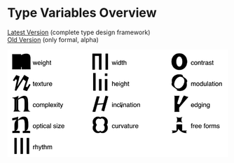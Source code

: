 # Type Variables Overview

[Latest Version](http://manuel.vongebhardi.de/theory/typedesign-framework/) (complete type design framework)<br/>
[Old Version](http://manuel.vongebhardi.de/theory/typedesign-framework/alpha.html) (only formal, alpha)

<img src="media/type-variables.gif" width="600" alt="top level type variables">
